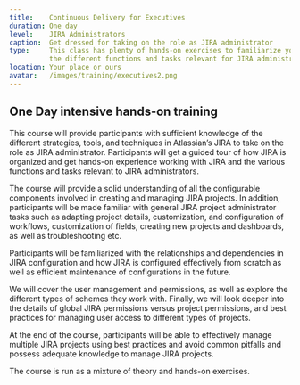 ```yaml
---
title:    Continuous Delivery for Executives
duration: One day
level:    JIRA Administrators
caption:  Get dressed for taking on the role as JIRA administrator
type:     This class has plenty of hands-on exercises to familiarize you with
          the different functions and tasks relevant for JIRA administrators
location: Your place or ours
avatar:   /images/training/executives2.png
---
```


## One Day intensive hands-on training
This course will provide participants with sufficient knowledge of the different strategies, tools, and techniques in Atlassian’s JIRA to take on the role as JIRA administrator.
Participants will get a guided tour of how JIRA is organized and get hands-on experience working with JIRA and the various functions and tasks relevant to JIRA administrators.

The course will provide a solid understanding of all the configurable components involved in creating and managing JIRA projects. In addition, participants will be made familiar with general JIRA project administrator tasks such as adapting project details, customization, and configuration of workflows, customization of fields, creating new projects and dashboards, as well as troubleshooting etc.

Participants will be familiarized with the relationships and dependencies in JIRA configuration and how JIRA is configured effectively from scratch as well as efficient maintenance of configurations in the future.

We will cover the user management and permissions, as well as explore the different types of schemes they work with. Finally, we will look deeper into the details of global JIRA permissions versus project permissions, and best practices for managing user access to different types of projects.

At the end of the course, participants will be able to effectively manage multiple JIRA projects using best practices and avoid common pitfalls and possess adequate knowledge to manage JIRA projects.

The course is run as a mixture of theory and hands-on exercises.
